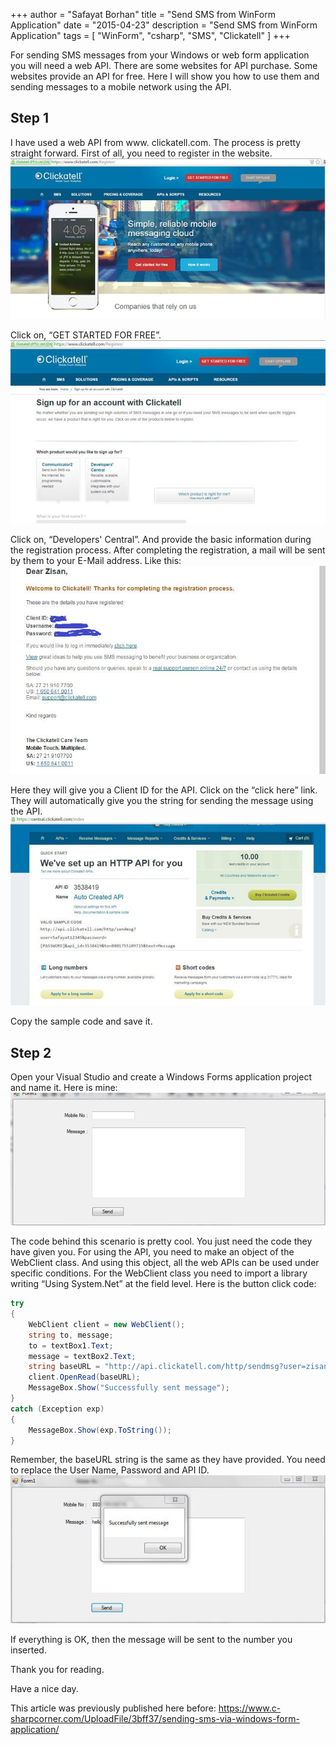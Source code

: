 +++
author = "Safayat Borhan"
title = "Send SMS from WinForm Application"
date = "2015-04-23"
description = "Send SMS from WinForm Application"
tags = [
    "WinForm",
    "csharp",
    "SMS",
    "Clickatell"
]
+++

For sending SMS messages from your Windows or web form application you will need a web API. There are some websites for API purchase. Some websites provide an API for free. Here I will show you how to use them and sending messages to a mobile network using the API.

## Step 1
I have used a web API from www. clickatell.com. The process is pretty straight forward. First of all, you need to register in the website.
![](1.jpg "")

Click on, “GET STARTED FOR FREE”.
![](2.jpg "")

Click on, “Developers' Central”. And provide the basic information during the registration process. After completing the registration, a mail will be sent by them to your E-Mail address. Like this:
![](3.jpg "")

Here they will give you a Client ID for the API. Click on the “click here” link. They will automatically give you the string for sending the message using the API.
![](4.jpg "")

Copy the sample code and save it.

## Step 2
Open your Visual Studio and create a Windows Forms application project and name it. Here is mine:
![](5.jpg "")

The code behind this scenario is pretty cool. You just need the code they have given you. For using the API, you need to make an object of the WebClient class. And using this object, all the web APIs can be used under specific conditions. For the WebClient class you need to import a library writing “Using System.Net” at the field level. Here is the button click code:

```csharp
try   
{  
    WebClient client = new WebClient();  
    string to, message;  
    to = textBox1.Text;  
    message = textBox2.Text;  
    string baseURL = "http://api.clickatell.com/http/sendmsg?user=zisan94268&password=OYeNLVUHTNIHbD&api_id=3528011&to='" + to + "'&text='" + message + "'";  
    client.OpenRead(baseURL);  
    MessageBox.Show("Successfully sent message");  
}   
catch (Exception exp)  
{  
    MessageBox.Show(exp.ToString());  
}  
```

Remember, the baseURL string is the same as they have provided. You need to replace the User Name, Password and API ID.
![](6.jpg "")

If everything is OK, then the message will be sent to the number you inserted.

Thank you for reading.

Have a nice day.

This article was previously published here before: https://www.c-sharpcorner.com/UploadFile/3bff37/sending-sms-via-windows-form-application/